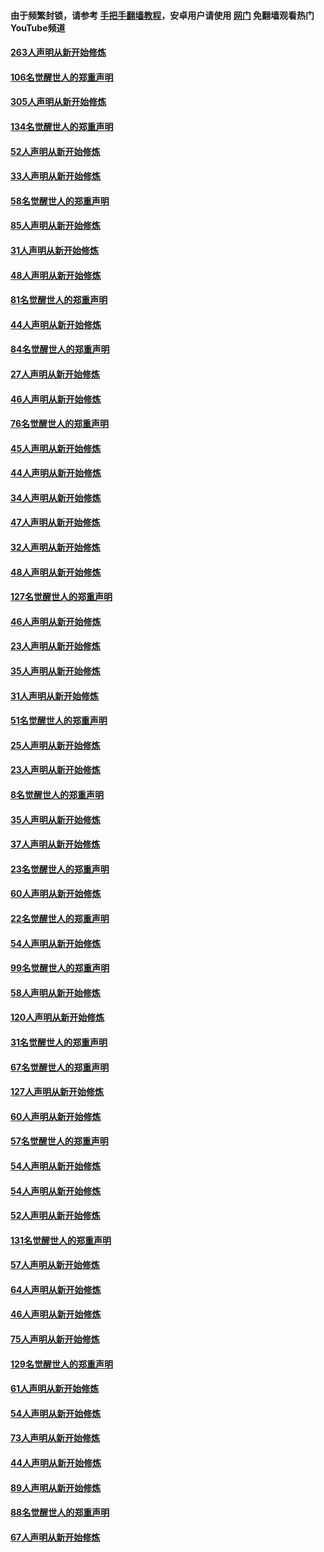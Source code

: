 #### 由于频繁封锁，请参考 [手把手翻墙教程](https://github.com/gfw-breaker/guides/wiki/)，安卓用户请使用 [网门](https://github.com/gfw-breaker/nogfw/blob/master/dl.md?t=03291001) 免翻墙观看热门YouTube频道 

#### [263人声明从新开始修炼](../pages/91/422553.md?t=03291001) 

#### [106名觉醒世人的郑重声明](../pages/91/422552.md?t=03291001) 

#### [305人声明从新开始修炼](../pages/91/422153.md?t=03291001) 

#### [134名觉醒世人的郑重声明](../pages/91/422152.md?t=03291001) 

#### [52人声明从新开始修炼](../pages/91/421846.md?t=03291001) 

#### [33人声明从新开始修炼](../pages/91/421804.md?t=03291001) 

#### [58名觉醒世人的郑重声明](../pages/91/421845.md?t=03291001) 

#### [85人声明从新开始修炼](../pages/91/421769.md?t=03291001) 

#### [31人声明从新开始修炼](../pages/91/421763.md?t=03291001) 

#### [48人声明从新开始修炼](../pages/91/421605.md?t=03291001) 

#### [81名觉醒世人的郑重声明](../pages/91/421656.md?t=03291001) 

#### [44人声明从新开始修炼](../pages/91/421544.md?t=03291001) 

#### [84名觉醒世人的郑重声明](../pages/91/421543.md?t=03291001) 

#### [27人声明从新开始修炼](../pages/91/421465.md?t=03291001) 

#### [46人声明从新开始修炼](../pages/91/421454.md?t=03291001) 

#### [76名觉醒世人的郑重声明](../pages/91/421453.md?t=03291001) 

#### [45人声明从新开始修炼](../pages/91/421452.md?t=03291001) 

#### [44人声明从新开始修炼](../pages/91/421422.md?t=03291001) 

#### [34人声明从新开始修炼](../pages/91/421322.md?t=03291001) 

#### [47人声明从新开始修炼](../pages/91/421264.md?t=03291001) 

#### [32人声明从新开始修炼](../pages/91/421225.md?t=03291001) 

#### [48人声明从新开始修炼](../pages/91/421202.md?t=03291001) 

#### [127名觉醒世人的郑重声明](../pages/91/421224.md?t=03291001) 

#### [46人声明从新开始修炼](../pages/91/421203.md?t=03291001) 

#### [23人声明从新开始修炼](../pages/91/421138.md?t=03291001) 

#### [35人声明从新开始修炼](../pages/91/421122.md?t=03291001) 

#### [31人声明从新开始修炼](../pages/91/421081.md?t=03291001) 

#### [51名觉醒世人的郑重声明](../pages/91/421080.md?t=03291001) 

#### [25人声明从新开始修炼](../pages/91/421020.md?t=03291001) 

#### [23人声明从新开始修炼](../pages/91/420884.md?t=03291001) 

#### [8名觉醒世人的郑重声明](../pages/91/420883.md?t=03291001) 

#### [35人声明从新开始修炼](../pages/91/420809.md?t=03291001) 

#### [37人声明从新开始修炼](../pages/91/420766.md?t=03291001) 

#### [23名觉醒世人的郑重声明](../pages/91/420765.md?t=03291001) 

#### [60人声明从新开始修炼](../pages/91/420727.md?t=03291001) 

#### [22名觉醒世人的郑重声明](../pages/91/420726.md?t=03291001) 

#### [54人声明从新开始修炼](../pages/91/420529.md?t=03291001) 

#### [99名觉醒世人的郑重声明](../pages/91/420528.md?t=03291001) 

#### [58人声明从新开始修炼](../pages/91/420198.md?t=03291001) 

#### [120人声明从新开始修炼](../pages/91/420141.md?t=03291001) 

#### [31名觉醒世人的郑重声明](../pages/91/420197.md?t=03291001) 

#### [67名觉醒世人的郑重声明](../pages/91/420140.md?t=03291001) 

#### [127人声明从新开始修炼](../pages/91/420082.md?t=03291001) 

#### [60人声明从新开始修炼](../pages/91/420081.md?t=03291001) 

#### [57名觉醒世人的郑重声明](../pages/91/420080.md?t=03291001) 

#### [54人声明从新开始修炼](../pages/91/419533.md?t=03291001) 

#### [54人声明从新开始修炼](../pages/91/419532.md?t=03291001) 

#### [52人声明从新开始修炼](../pages/91/419531.md?t=03291001) 

#### [131名觉醒世人的郑重声明](../pages/91/419530.md?t=03291001) 

#### [57人声明从新开始修炼](../pages/91/419430.md?t=03291001) 

#### [64人声明从新开始修炼](../pages/91/419429.md?t=03291001) 

#### [46人声明从新开始修炼](../pages/91/419428.md?t=03291001) 

#### [75人声明从新开始修炼](../pages/91/419427.md?t=03291001) 

#### [129名觉醒世人的郑重声明](../pages/91/419426.md?t=03291001) 

#### [61人声明从新开始修炼](../pages/91/419198.md?t=03291001) 

#### [54人声明从新开始修炼](../pages/91/419197.md?t=03291001) 

#### [73人声明从新开始修炼](../pages/91/419196.md?t=03291001) 

#### [44人声明从新开始修炼](../pages/91/419075.md?t=03291001) 

#### [89人声明从新开始修炼](../pages/91/419074.md?t=03291001) 

#### [88名觉醒世人的郑重声明](../pages/91/419195.md?t=03291001) 

#### [67人声明从新开始修炼](../pages/91/419073.md?t=03291001) 

